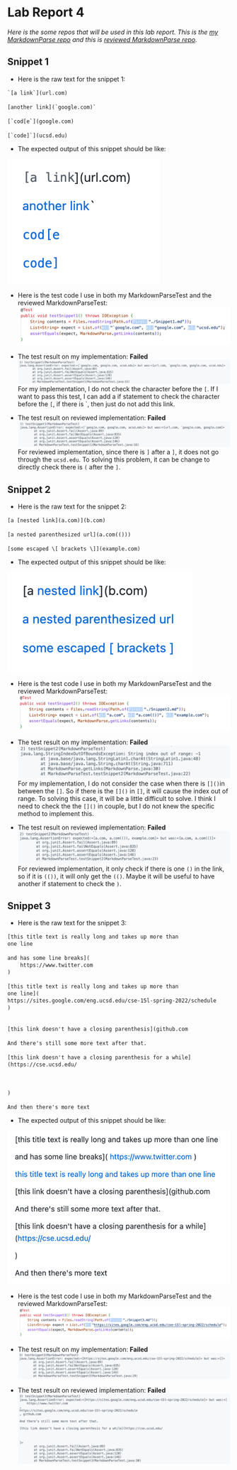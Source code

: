 # Lab Report 4

*Here is the some repos that will be used in this lab report. This is the [my MarkdownParse repo](https://github.com/Meng-zmy/markdown-parser-new.git) and this is [reviewed MarkdownParse repo](https://github.com/ima-quack/markdown-parser.git).*

## Snippet 1

- Here is the raw text for the snippet 1:

```
`[a link`](url.com)

[another link](`google.com)`

[`cod[e`](google.com)

[`code]`](ucsd.edu)
```

- The expected output of this snippet should be like: 

![image](snip1.png)

- Here is the test code I use in both my MarkdownParseTest and the reviewed MarkdownParseTest:
![image](test1.png)

- The test result on my implementation: **Failed**
![image](myfail1.png)
For my implementation, I do not check the character before the `[`. If I want to pass this test, I can add a if statement to check the character before the `[`, if there is `, then just do not add this link.

- The test result on reviewed implementation: **Failed**
![iamge](otherfail1.png)
For reviewed implementation, since there is `]` after a `]`, it does not go through the `ucsd.edu`. To solving this problem, it can be change to directly check there is `(` after the `]`.


## Snippet 2

- Here is the raw text for the snippet 2:

```
[a [nested link](a.com)](b.com)

[a nested parenthesized url](a.com(()))

[some escaped \[ brackets \]](example.com)
```

- The expected output of this snippet should be like:

![image](snip2.png)

- Here is the test code I use in both my MarkdownParseTest and the reviewed MarkdownParseTest:
![image](test2.png)

- The test result on my implementation: **Failed**
![image](myfail2.png)
For my implementation, I do not consider the case when there is `[]()`in between the `[]`. So if there is the `[]()` in `[]`, it will cause the index out of range. To solving this case, it will be a little difficult to solve. I think I need to check the the `[]()` in couple, but I do not knew the specific method to implement this.

- The test result on reviewed implementation: **Failed**
![iamge](otherfail2.png)
For reviewed implementation, it only check if there is one `()` in the link, so if it is `(())`, it will only get the `(()`. Maybe it will be useful to have another if statement to check the `)`.


## Snippet 3

- Here is the raw text for the snippet 3:

```
[this title text is really long and takes up more than 
one line

and has some line breaks](
    https://www.twitter.com
)

[this title text is really long and takes up more than 
one line](
https://sites.google.com/eng.ucsd.edu/cse-15l-spring-2022/schedule
)


[this link doesn't have a closing parenthesis](github.com

And there's still some more text after that.

[this link doesn't have a closing parenthesis for a while](https://cse.ucsd.edu/



)

And then there's more text
```

- The expected output of this snippet should be like:

![image](snip3.png)

- Here is the test code I use in both my MarkdownParseTest and the reviewed MarkdownParseTest:
![image](test3.png)

- The test result on my implementation: **Failed**
![image](myfail3.png)

- The test result on reviewed implementation: **Failed**
![iamge](otherfail3.png)